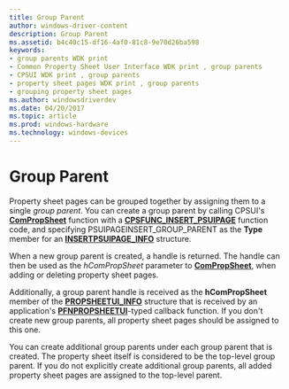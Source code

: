 ```yaml
---
title: Group Parent
author: windows-driver-content
description: Group Parent
ms.assetid: b4c40c15-df16-4af0-81c8-9e70d26ba598
keywords:
- group parents WDK print
- Common Property Sheet User Interface WDK print , group parents
- CPSUI WDK print , group parents
- property sheet pages WDK print , group parents
- grouping property sheet pages
ms.author: windowsdriverdev
ms.date: 04/20/2017
ms.topic: article
ms.prod: windows-hardware
ms.technology: windows-devices
---
```


# Group Parent





Property sheet pages can be grouped together by assigning them to a single *group parent*. You can create a group parent by calling CPSUI's [**ComPropSheet**](https://msdn.microsoft.com/library/windows/hardware/ff546207) function with a [**CPSFUNC\_INSERT\_PSUIPAGE**](https://msdn.microsoft.com/library/windows/hardware/ff546414) function code, and specifying PSUIPAGEINSERT\_GROUP\_PARENT as the **Type** member for an [**INSERTPSUIPAGE\_INFO**](https://msdn.microsoft.com/library/windows/hardware/ff551634) structure.

When a new group parent is created, a handle is returned. The handle can then be used as the *hComPropSheet* parameter to [**ComPropSheet**](https://msdn.microsoft.com/library/windows/hardware/ff546207), when adding or deleting property sheet pages.

Additionally, a group parent handle is received as the **hComPropSheet** member of the [**PROPSHEETUI\_INFO**](https://msdn.microsoft.com/library/windows/hardware/ff561767) structure that is received by an application's [**PFNPROPSHEETUI**](https://msdn.microsoft.com/library/windows/hardware/ff559812)-typed callback function. If you don't create new group parents, all property sheet pages should be assigned to this one.

You can create additional group parents under each group parent that is created. The property sheet itself is considered to be the top-level group parent. If you do not explicitly create additional group parents, all added property sheet pages are assigned to the top-level parent.

 

 




